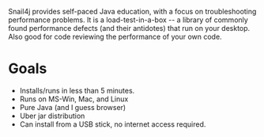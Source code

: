 
Snail4j provides self-paced Java education, with a focus on troubleshooting performance problems.
It is a load-test-in-a-box -- a library of commonly found performance defects (and their antidotes) that run on your desktop.
Also good for code reviewing the performance of your own code.

# Goals
* Installs/runs in less than 5 minutes.
* Runs on MS-Win, Mac, and Linux
* Pure Java (and I guess browser)
* Uber jar distribution
* Can install from a USB stick, no internet access required.

